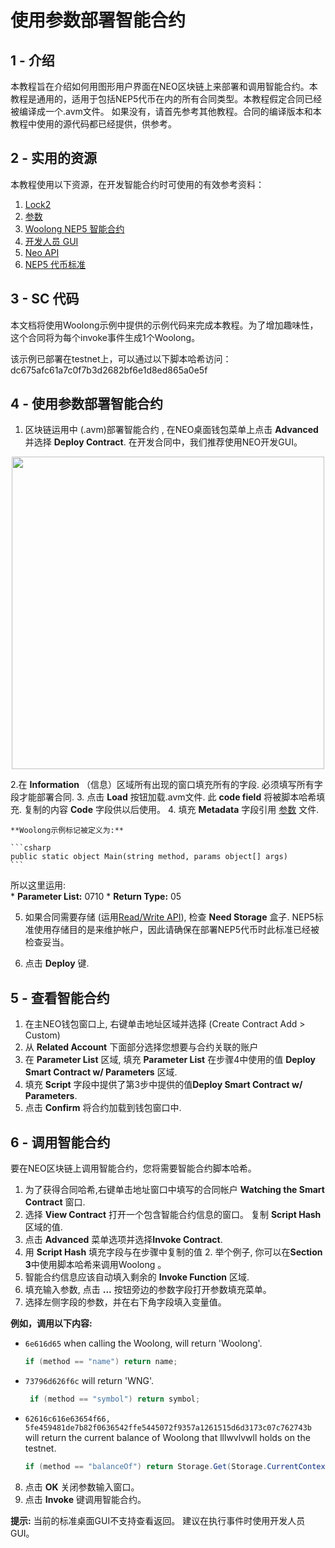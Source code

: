 # 使用参数部署智能合约

## 1 - 介绍
本教程旨在介绍如何用图形用户界面在NEO区块链上来部署和调用智能合约。本教程是通用的，适用于包括NEP5代币在内的所有合同类型。本教程假定合同已经被编译成一个.avm文件。 如果没有，请首先参考其他教程。合同的编译版本和本教程中使用的源代码都已经提供，供参考。
## 2 - 实用的资源

本教程使用以下资源，在开发智能合约时可使用的有效参考资料：
1. [Lock2](Lock2.md)
2. [参数](Parameter.md)
3. [Woolong NEP5 智能合约](assets/examples/woolong.cs.md)
4. [开发人员 GUI](https://github.com/CityOfZion/neo-gui-developer)
5. [Neo API](../api/neo.md)
6. [NEP5 代币标准](https://github.com/neo-project/proposals/pull/4)

## 3 - SC 代码
本文档将使用Woolong示例中提供的示例代码来完成本教程。为了增加趣味性，这个合同将为每个invoke事件生成1个Woolong。

该示例已部署在testnet上，可以通过以下脚本哈希访问： 
​    
	dc675afc61a7c0f7b3d2682bf6e1d8ed865a0e5f
​	

## 4 - 使用参数部署智能合约

1. 区块链运用中 (.avm)部署智能合约 , 在NEO桌面钱包菜单上点击 **Advanced** 并选择 **Deploy Contract**.  在开发合同中，我们推荐使用NEO开发GUI。

<p align="center"><img style="vertical-align: middle" src="assets/img/deploy.png" width="500"></p>

2.在 **Information** （信息）区域所有出现的窗口填充所有的字段.  必须填写所有字段才能部署合同.
3. 点击 **Load** 按钮加载.avm文件.  此 **code field** 将被脚本哈希填充.  复制的内容 **Code** 字段供以后使用。
4. 填充 **Metadata** 字段引用 [参数](Parameter.md) 文件.

    **Woolong示例标记被定义为:**  

    ```csharp
    public static object Main(string method, params object[] args)  
    ```

   所以这里运用:  
    * **Parameter List:** 0710
    * **Return Type:** 05

5. 如果合同需要存储 (运用[Read/Write API](../api/neo.md#readwrite-api)), 检查 **Need Storage** 盒子.  NEP5标准使用存储目的是来维护帐户，因此请确保在部署NEP5代币时此标准已经被检查妥当。

6. 点击 **Deploy** 键.


## 5 - 查看智能合约   

1. 在主NEO钱包窗口上, 右键单击地址区域并选择 (Create Contract Add > Custom)
2. 从 **Related Account** 下面部分选择您想要与合约关联的账户
3. 在 **Parameter List** 区域, 填充 **Parameter List** 在步骤4中使用的值 **Deploy Smart Contract w/ Parameters** 区域.
4. 填充 **Script** 字段中提供了第3步中提供的值**Deploy Smart Contract w/ Parameters**.
5. 点击 **Confirm** 将合约加载到钱包窗口中.


## 6 - 调用智能合约

要在NEO区块链上调用智能合约，您将需要智能合约脚本哈希。
1. 为了获得合同哈希,右键单击地址窗口中填写的合同帐户 **Watching the Smart Contract** 窗口.
2. 选择 **View Contract** 打开一个包含智能合约信息的窗口。  复制 **Script Hash** 区域的值.
3. 点击 **Advanced** 菜单选项并选择**Invoke Contract**.
4. 用 **Script Hash** 填充字段与在步骤中复制的值 2.  举个例子, 你可以在**Section 3**中使用脚本哈希来调用Woolong 。
5. 智能合约信息应该自动填入剩余的 **Invoke Function** 区域.
6. 填充输入参数, 点击 **...** 按钮旁边的参数字段打开参数填充菜单。
7. 选择左侧字段的参数，并在右下角字段填入变量值。

  **例如，调用以下内容:**
  * `6e616d65` when calling the Woolong, will return 'Woolong'.
    ```csharp
    if (method == "name") return name;
    ```
  * `73796d626f6c` will return 'WNG'.
    ```csharp
     if (method == "symbol") return symbol;
    ```
  * `62616c616e63654f66, 5fe459481de7b82f0636542ffe5445072f9357a1261515d6d3173c07c762743b` will return the current balance of Woolong that lllwvlvwll holds on the testnet.
    ```csharp
    if (method == "balanceOf") return Storage.Get(Storage.CurrentContext, (byte[]) args[0]);
    ```

8. 点击 **OK** 关闭参数输入窗口。
9. 点击 **Invoke** 键调用智能合约。

**提示:** 当前的标准桌面GUI不支持查看返回。  建议在执行事件时使用开发人员GUI。

 
